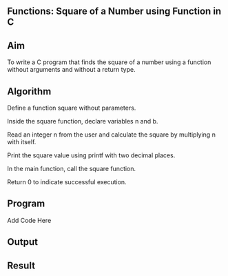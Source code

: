## Functions: Square of a Number using Function in C
## Aim
To write a C program that finds the square of a number using a function without arguments and without a return type.

## Algorithm
Define a function square without parameters.

Inside the square function, declare variables n and b.

Read an integer n from the user and calculate the square by multiplying n with itself.

Print the square value using printf with two decimal places.

In the main function, call the square function.

Return 0 to indicate successful execution.

## Program
Add Code Here

## Output

## Result
